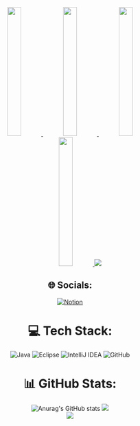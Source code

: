 <div align="center">
  
  <a href="https://github.com/devxb/gitanimals">
  <img src="https://render.gitanimals.org/lines/ftfg777?pet-id=596642696921905694" width="25%" height="300"/>
  <a href="https://github.com/devxb/gitanimals">
  <img src="https://render.gitanimals.org/lines/seulki-k?pet-id=596866018205001695" width="25%" height="300"/>
  <a href="https://github.com/devxb/gitanimals">
  <img src="https://render.gitanimals.org/lines/Bulgogi-Pizza?pet-id=596865399259950329" width="25%" height="300"/>
  <a href="https://github.com/devxb/gitanimals">
  <img src="https://render.gitanimals.org/lines/Bulgogi-Pizza?pet-id=596887672771602739" width="25%" height="300"/>  
</a>
<a href="https://github.com/devxb/gitanimals">
  <img src="https://render.gitanimals.org/farms/tkddn0321"/>
</a>

## 🌐 Socials:
[![Notion](https://img.shields.io/badge/Notion-%23000000.svg?&logo=notion&logoColor=white)](https://halved-number-b57.notion.site/58bd900e535141fd913b624e667fca62)

# 💻 Tech Stack:
 ![Java](https://img.shields.io/badge/java-%23ED8B00.svg?style=for-the-badge&logo=java&logoColor=white)   ![Eclipse](https://img.shields.io/badge/Eclipse-FE7A16.svg?style=for-the-badge&logo=Eclipse&logoColor=white) ![IntelliJ IDEA](https://img.shields.io/badge/IntelliJIDEA-000000.svg?style=for-the-badge&logo=intellij-idea&logoColor=white) ![GitHub](https://img.shields.io/badge/github-%23121011.svg?style=for-the-badge&logo=github&logoColor=white)
 
# 📊 GitHub Stats:
![Anurag's GitHub stats](https://github-readme-stats.vercel.app/api?username=tkddn0321&show_icons=true&theme=radical)
![](https://github-readme-streak-stats.herokuapp.com/?user=tkddn0321&theme=dark&hide_border=true)<br/>
![](https://github-readme-stats.vercel.app/api/top-langs/?username=tkddn0321&theme=dark&hide_border=true&include_all_commits=false&count_private=false&layout=compact)
